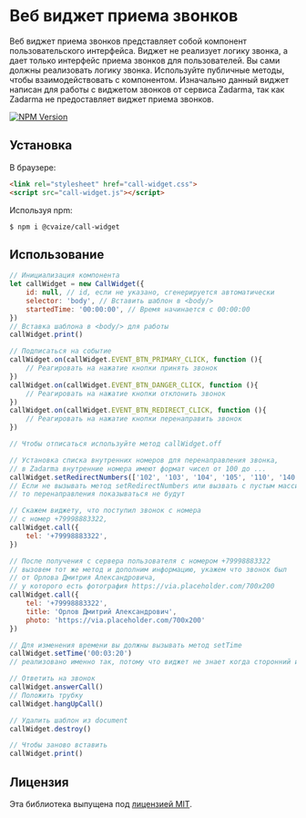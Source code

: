 # Веб виджет приема звонков
Веб виджет приема звонков представляет собой компонент пользовательского интерфейса.
Виджет не реализует логику звонка, а дает только интерфейс приема звонков для пользователей.
Вы сами должны реализовать логику звонка. Используйте публичные методы, чтобы взаимодействовать с компонентом.
Изначально данный виджет написан для работы с виджетом звонков от сервиса Zadarma, так как Zadarma не предоставляет 
виджет приема звонков.


[![NPM Version](https://img.shields.io/npm/v/@cvaize/call-widget.svg?style=flat-square)](https://www.npmjs.com/package/@cvaize/call-widget)

## Установка

В браузере:
```html
<link rel="stylesheet" href="call-widget.css">
<script src="call-widget.js"></script>
```

Используя npm:
```shell
$ npm i @cvaize/call-widget
```

## Использование

```javascript
// Инициализация компонента
let callWidget = new CallWidget({
    id: null, // id, если не указано, сгенерируется автоматически
    selector: 'body', // Вставить шаблон в <body/>
    startedTime: '00:00:00', // Время начинается с 00:00:00
})
// Вставка шаблона в <body/> для работы
callWidget.print()

// Подписаться на событие
callWidget.on(callWidget.EVENT_BTN_PRIMARY_CLICK, function (){
    // Реагировать на нажатие кнопки принять звонок
})
callWidget.on(callWidget.EVENT_BTN_DANGER_CLICK, function (){
    // Реагировать на нажатие кнопки отклонить звонок
})
callWidget.on(callWidget.EVENT_BTN_REDIRECT_CLICK, function (){
    // Реагировать на нажатие кнопки перенаправить звонок
})

// Чтобы отписаться используйте метод callWidget.off

// Установка списка внутренних номеров для перенаправления звонка, 
// в Zadarma внутренние номера имеют формат чисел от 100 до ...
callWidget.setRedirectNumbers(['102', '103', '104', '105', '110', '140'])
// Если не вызывать метод setRedirectNumbers или вызвать с пустым массивом,
// то перенаправления показываться не будут

// Скажем виджету, что поступил звонок с номера
// с номер +79998883322, 
callWidget.call({
    tel: '+79998883322',
})

// После получения с сервера пользователя с номером +79998883322
// вызовем тот же метод и дополним информацию, укажем что звонок был
// от Орлова Дмитрия Александровича,
// у которого есть фотография https://via.placeholder.com/700x200
callWidget.call({
    tel: '+79998883322', 
    title: 'Орлов Дмитрий Александрович', 
    photo: 'https://via.placeholder.com/700x200'
})

// Для изменения времени вы должны вызывать метод setTime
callWidget.setTime('00:03:20')
// реализовано именно так, потому что виджет не знает когда сторонний интерфейс начнет звонок

// Ответить на звонок
callWidget.answerCall()
// Положить трубку
callWidget.hangUpCall()

// Удалить шаблон из document
callWidget.destroy()

// Чтобы заново вставить
callWidget.print()
```

## Лицензия
Эта библиотека выпущена под [лицензией MIT](https://github.com/cvaize/call-widget/blob/master/LICENSE).